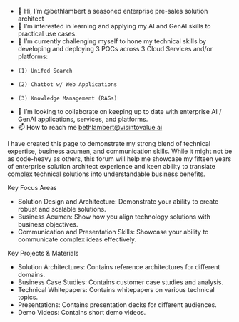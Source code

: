 - 👋 Hi, I’m @bethlambert a seasoned enterprise pre-sales solution architect
- 👀 I’m interested in learning and applying my AI and GenAI skills to practical use cases.
- 🌱 I’m currently challenging myself to hone my technical skills by developing and deploying 3 POCs across 3 Cloud Services and/or platforms:
-     (1) Unifed Search
-     (2) Chatbot w/ Web Applications
-     (3) Knowledge Management (RAGs)
- 💞️ I’m looking to collaborate on keeping up to date with enterprise AI / GenAI applications, services, and platforms.
- 📫 How to reach me bethlambert@visintovalue.ai

I have created this page to demonstrate my strong blend of technical expertise, business acumen, and communication skills. While it might not be as code-heavy as others, this forum will help me showcase my fifteen years of enterprise solution architect experience and keen ability to translate complex technical solutions into understandable business benefits.

Key Focus Areas
- Solution Design and Architecture: Demonstrate your ability to create robust and scalable solutions.
- Business Acumen: Show how you align technology solutions with business objectives.
- Communication and Presentation Skills: Showcase your ability to communicate complex ideas effectively.

Key Projects & Materials
- Solution Architectures: Contains reference architectures for different domains.
- Business Case Studies: Contains customer case studies and analysis.
- Technical Whitepapers: Contains whitepapers on various technical topics.
- Presentations: Contains presentation decks for different audiences.
- Demo Videos: Contains short demo videos.

<!---
bethlambert/bethlambert is a ✨ special ✨ repository because its `README.md` (this file) appears on your GitHub profile.
You can click the Preview link to take a look at your changes.
--->
